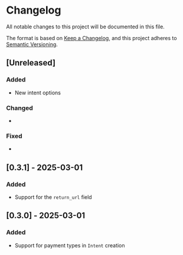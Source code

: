 # Changelog

All notable changes to this project will be documented in this file.

The format is based on [Keep a Changelog](https://keepachangelog.com/en/1.0.0/),
and this project adheres to [Semantic Versioning](https://semver.org/spec/v2.0.0.html).

## [Unreleased]

### Added

* New intent options

### Changed

*

### Fixed

*

## [0.3.1] - 2025-03-01

### Added

* Support for the `return_url` field

## [0.3.0] - 2025-03-01

### Added

* Support for payment types in `Intent` creation
